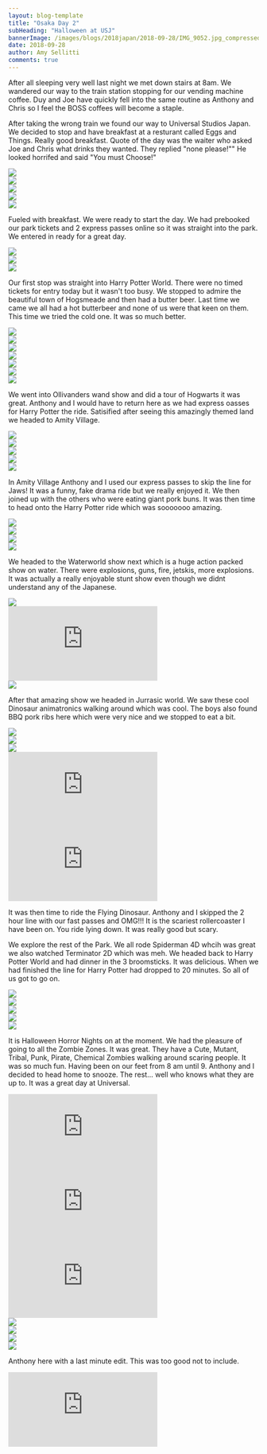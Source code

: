 ```yaml
---
layout: blog-template
title: "Osaka Day 2"
subHeading: "Halloween at USJ"
bannerImage: /images/blogs/2018japan/2018-09-28/IMG_9052.jpg_compressed.JPEG
date: 2018-09-28
author: Amy Sellitti
comments: true
---
```


After all sleeping very well last night we met down stairs at 8am. We wandered our way to the train station stopping for our vending machine coffee. Duy and Joe have quickly fell into the same routine as Anthony and Chris so I feel the BOSS coffees will become a staple.

After taking the wrong train we found our way to Universal Studios Japan. We decided to stop and have breakfast at a resturant called Eggs and Things. Really good breakfast. Quote of the day was the waiter who asked Joe and Chris what drinks they wanted. They replied "none please!"" He looked horrifed and said "You must Choose!"

<div class="center-image"><img src="/images/blogs/2018japan/2018-09-28/IMG_20180928_092444.jpg_compressed.JPEG" /></div>
<div class="center-image"><img src="/images/blogs/2018japan/2018-09-28/IMG_9000.jpg_compressed.JPEG" /></div>
<div class="center-image"><img src="/images/blogs/2018japan/2018-09-28/IMG_9001.jpg_compressed.JPEG" /></div>
<div class="center-image"><img src="/images/blogs/2018japan/2018-09-28/IMG_9002.jpg_compressed.JPEG" /></div>
<div class="center-image"><img src="/images/blogs/2018japan/2018-09-28/DSC_1214.jpg_compressed.JPEG" /></div>

Fueled with breakfast. We were ready to start the day. We had prebooked our park tickets and 2 express passes online so it was straight into the park. We entered in ready for a great day.

<div class="center-image"><img src="/images/blogs/2018japan/2018-09-28/IMG_9003.jpg_compressed.JPEG" /></div>
<div class="center-image"><img src="/images/blogs/2018japan/2018-09-28/IMG_9008.jpg_compressed.JPEG" /></div>
<div class="center-image"><img src="/images/blogs/2018japan/2018-09-28/IMG_9009.jpg_compressed.JPEG" /></div>

Our first stop was straight into Harry Potter World. There were no timed tickets for entry today but it wasn't too busy. We stopped to admire the beautiful town of Hogsmeade and then had a butter beer. Last time we came we all had a hot butterbeer and none of us were that keen on them. This time we tried the cold one. It was so much better.

<div class="center-image"><img src="/images/blogs/2018japan/2018-09-28/IMG_9011.jpg_compressed.JPEG" /></div>
<div class="center-image"><img src="/images/blogs/2018japan/2018-09-28/IMG_9015.jpg_compressed.JPEG" /></div>
<div class="center-image"><img src="/images/blogs/2018japan/2018-09-28/IMG_9019.jpg_compressed.JPEG" /></div>
<div class="center-image"><img src="/images/blogs/2018japan/2018-09-28/IMG_9023.jpg_compressed.JPEG" /></div>
<div class="center-image"><img src="/images/blogs/2018japan/2018-09-28/IMG_9025.jpg_compressed.JPEG" /></div>
<div class="center-image"><img src="/images/blogs/2018japan/2018-09-28/IMG_9027.jpg_compressed.JPEG" /></div>
<div class="center-image"><img src="/images/blogs/2018japan/2018-09-28/IMG_9028.jpg_compressed.JPEG" /></div>

We went into Ollivanders wand show and did a tour of Hogwarts it was great. Anthony and I would have to return here as we had express oasses for Harry Potter the ride. Satisified after seeing this amazingly themed land we headed to Amity Village.

<div class="center-image"><img src="/images/blogs/2018japan/2018-09-28/IMG_9033.jpg_compressed.JPEG" /></div>
<div class="center-image"><img src="/images/blogs/2018japan/2018-09-28/IMG_9035.jpg_compressed.JPEG" /></div>
<div class="center-image"><img src="/images/blogs/2018japan/2018-09-28/IMG_9038.jpg_compressed.JPEG" /></div>
<div class="center-image"><img src="/images/blogs/2018japan/2018-09-28/IMG_9049.jpg_compressed.JPEG" /></div>
<div class="center-image"><img src="/images/blogs/2018japan/2018-09-28/IMG_9052.jpg_compressed.JPEG" /></div>

In Amity Village Anthony and I used our express passes to skip the line for Jaws! It was a funny, fake drama ride but we really enjoyed it. We then joined up with the others who were eating giant pork buns. It was then time to head onto the Harry Potter ride which was sooooooo amazing.

<div class="center-image"><img src="/images/blogs/2018japan/2018-09-28/IMG_9053.jpg_compressed.JPEG" /></div>
<div class="center-image"><img src="/images/blogs/2018japan/2018-09-28/IMG_9115.jpg_compressed.JPEG" /></div>
<div class="center-image"><img src="/images/blogs/2018japan/2018-09-28/IMG_20180928_113945.jpg_compressed.JPEG" /></div>
<div class="center-image"><img src="/images/blogs/2018japan/2018-09-28/IMG_20180928_113951.jpg_compressed.JPEG" /></div>

We headed to the Waterworld show next which is a huge action packed show on water. There were explosions, guns, fire, jetskis, more explosions. It was actually a really enjoyable stunt show even though we didnt understand any of the Japanese.

<div class="center-image"><img src="/images/blogs/2018japan/2018-09-28/IMG_20180928_123931.jpg_compressed.JPEG" /></div>
<div class="center-video"><iframe src="https://www.youtube.com/embed/cTZVxcYjNAI" frameborder="0" allow="autoplay; encrypted-media" allowfullscreen></iframe></div>
<div class="center-image"><img src="/images/blogs/2018japan/2018-09-28/DSC_1246.jpg_compressed.JPEG" /></div>

After that amazing show we headed in Jurrasic world. We saw these cool Dinosaur animatronics walking around which was cool. The boys also found BBQ pork ribs here which were very nice and we stopped to eat a bit.

<div class="center-image"><img src="/images/blogs/2018japan/2018-09-28/IMG_9115.jpg_compressed.JPEG" /></div>
<div class="center-image"><img src="/images/blogs/2018japan/2018-09-28/IMG_9124.jpg_compressed.JPEG" /></div>
<div class="center-image"><img src="/images/blogs/2018japan/2018-09-28/IMG_9138.jpg_compressed.JPEG" /></div>
<div class="center-video"><iframe src="https://www.youtube.com/embed/-f4dFj0nSWI" frameborder="0" allow="autoplay; encrypted-media" allowfullscreen></iframe></div>
<div class="center-video"><iframe src="https://www.youtube.com/embed/7BV8Z3SsdI0" frameborder="0" allow="autoplay; encrypted-media" allowfullscreen></iframe></div>

It was then time to ride the Flying Dinosaur. Anthony and I skipped the 2 hour line with our fast passes and OMG!!! It is the scariest rollercoaster I have been on. You ride lying down. It was really good but scary.

We explore the rest of the Park. We all rode Spiderman 4D whcih was great we also watched Terminator 2D which was meh. We headed back to Harry Potter World and had dinner in the 3 broomsticks. It was delicious. When we had finished the line for Harry Potter had dropped to 20 minutes. So all of us got to go on.

<div class="center-image"><img src="/images/blogs/2018japan/2018-09-28/IMG_9145.jpg_compressed.JPEG" /></div>
<div class="center-image"><img src="/images/blogs/2018japan/2018-09-28/IMG_9159.jpg_compressed.JPEG" /></div>
<div class="center-image"><img src="/images/blogs/2018japan/2018-09-28/IMG_9160.jpg_compressed.JPEG" /></div>
<div class="center-image"><img src="/images/blogs/2018japan/2018-09-28/IMG_9161.jpg_compressed.JPEG" /></div>
<div class="center-image"><img src="/images/blogs/2018japan/2018-09-28/IMG_9186.jpg_compressed.JPEG" /></div>

It is Halloween Horror Nights on at the moment. We had the pleasure of going to all the Zombie Zones. It was great. They have a Cute, Mutant, Tribal, Punk, Pirate, Chemical Zombies walking around scaring people. It was so much fun. Having been on our feet from 8 am until 9. Anthony and I decided to head home to snooze. The rest... well who knows what they are up to. It was a great day at Universal.

<div class="center-video"><iframe src="https://www.youtube.com/embed/y6xGD9vNNY8" frameborder="0" allow="autoplay; encrypted-media" allowfullscreen></iframe></div>
<div class="center-video"><iframe src="https://www.youtube.com/embed/j-K3_QGAZ4s" frameborder="0" allow="autoplay; encrypted-media" allowfullscreen></iframe></div>
<div class="center-video"><iframe src="https://www.youtube.com/embed/Zx45Bg5_2fY" frameborder="0" allow="autoplay; encrypted-media" allowfullscreen></iframe></div>
<div class="center-image"><img src="/images/blogs/2018japan/2018-09-28/IMG_9222.jpg_compressed.JPEG" /></div>
<div class="center-image"><img src="/images/blogs/2018japan/2018-09-28/IMG_9227.jpg_compressed.JPEG" /></div>
<div class="center-image"><img src="/images/blogs/2018japan/2018-09-28/IMG_9243.jpg_compressed.JPEG" /></div>
<div class="center-image"><img src="/images/blogs/2018japan/2018-09-28/IMG_4613.heic" /></div>

Anthony here with a last minute edit. This was too good not to include.

<div class="center-video"><iframe src="https://www.youtube.com/embed/oMDrwcDydU8" frameborder="0" allow="autoplay; encrypted-media" allowfullscreen></iframe></div>
